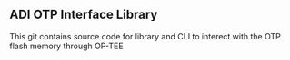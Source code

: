 ## ADI OTP Interface Library
This git contains source code for library and CLI to interect with the OTP flash memory through OP-TEE
